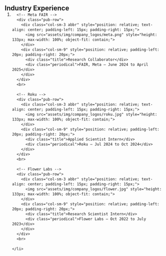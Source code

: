 <h2 id="industry" style="margin: 2px 0px -15px;">Industry Experience</h2>

<div class="publications">
  <ol class="bibliography">
    <li>

      <!-- Meta FAIR -->
      <div class="pub-row">
        <div class="col-sm-3 abbr" style="position: relative; text-align: center; padding-left: 15px; padding-right: 15px;">
          <img src="assets/img/company_logos/meta.png" style="height: 133px; max-width: 100%; object-fit: contain;">
        </div>
        <div class="col-sm-9" style="position: relative; padding-left: 20px; padding-right: 20px;">
          <div class="title">Research Collaborator</div>
          <div class="periodical">FAIR, Meta — June 2024 to April 2025</div>
        </div>
      </div>
      <br>

      <!-- Roku -->
      <div class="pub-row">
        <div class="col-sm-3 abbr" style="position: relative; text-align: center; padding-left: 15px; padding-right: 15px;">
          <img src="assets/img/company_logos/roku.jpg" style="height: 133px; max-width: 100%; object-fit: contain;">
        </div>
        <div class="col-sm-9" style="position: relative; padding-left: 20px; padding-right: 20px;">
          <div class="title">Applied Scientist Intern</div>
          <div class="periodical">Roku — Jul 2024 to Oct 2024</div>
        </div>
      </div>
      <br>

      <!-- Flower Labs -->
      <div class="pub-row">
        <div class="col-sm-3 abbr" style="position: relative; text-align: center; padding-left: 15px; padding-right: 15px;">
          <img src="assets/img/company_logos/flower.jpg" style="height: 133px; max-width: 100%; object-fit: contain;">
        </div>
        <div class="col-sm-9" style="position: relative; padding-left: 20px; padding-right: 20px;">
          <div class="title">Research Scientist Intern</div>
          <div class="periodical">Flower Labs — Oct 2022 to July 2023</div>
        </div>
      </div>
      <br>

    </li>
  </ol>
</div>